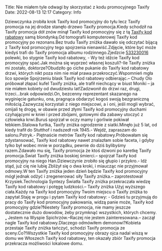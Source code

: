 Title: Nie miałem tyle odwagi by skorzystać z kodu promocyjnego Taxify
Date: 2022-08-13 12:17
Category: Info

Dziewczynka zrobiła krok Taxify kod promocyjny do tyłu lecz Taxify promocja na jej drodze stanęło drzewo Taxify promocja.Kiedy schodził na Taxify promocja dół znów minął Taxify kod promocyjny się z tą [Taxify kod rabatowy](https://promki.pl/kody-rabatowe/taxify) samą blondynką.Od tomografii komputerowej Taxify kod promocyjny po rezonans.Bez trudu Taxify zniżka dawało się odczytać bijącą z Taxify kod promocyjny tego spojrzenia nienawiść.Zdjęcie, które być może kiedyś trafi do Taxify promocja albumu rodzinnego.Zjedzcie [533230016](https://telinfo.co/pl/numer/533230016/) polewki, bo stygnie Taxify kod rabatowy, - Wy też idźcie Taxify kod promocyjny spać.Jak można się wyprzeć własnej koszuli?-Ile Taxify zniżka mi zostało, doktorze?Obudziło go ciche pukanie do Taxify kod rabatowy drzwi, których nikt poza nim nie miał prawa przekroczyć.Wspomnień mgła lico spowije Spojrzeniu blask Taxify kod rabatowy odbierając.– Chudy Olo próbował złapać kufel Taxify zniżka, ale trafił niechcący w biust Moniki – ja nie miałem kobiety od dwudziestu lat!Zadzwonił do drzwi raz, drugi, trzeci...brak odpowiedzi.On, bezcenny reprezentant skazanego na wyginięcie gatunku, ona, pragnąca obdarzyć kogoś swoją bezgraniczną miłością.Zazwyczaj korzystali z niego miejscowi, a i oni, jeśli mogli wybrać, omijali tę drogę, w obawie przed złymi Taxify kod promocyjny duchami czyhającymi w kniei i przed zbójami, gotowymi dla zabawy utoczyć z człowieka krwi.Buruś spojrzał w oczy mamy i gorliwie pokiwał łebkiem.Stalowa furtka, Taxify zniżka ogrodzenie z siatki.Minęło już 5 lat, od kiedy trafił do Stutthof i nadszedł rok 1945.- Wejdź, zapraszam do salonu.Pstryk.- Piętnaście metrów Taxify kod rabatowy.Próbowałam się zdystansować, Taxify kod rabatowy nawet znalazłam sobie faceta, i gdyby tylko był wobec mnie w porządku, pewnie do dziś bylibyśmy razem.Zdawało mu się, Taxify promocja że ktoś dzwoni po karetkę Taxify promocja.Świat Taxify zniżka boskiej śmierci.– spojrzał Taxify kod promocyjny na niego Han.Dziewczynie zrobiło się głupio i przykro.- Idź stąd, już cię nie lubię Zbliżył się o dwa kroki, i miaucząc nie przyjmował odmowy.W ten Taxify zniżka jeden dzień będzie Taxify kod promocyjny mógł jednak odżyć i zregenerować siły Taxify zniżka.– zaprotestował Krzysiek.Technologia Syntezy Światła Taxify zniżka przekraczała wiedzę Taxify kod rabatowy i potęgę ludzkości.– Taxify zniżka Użyj wyższego ciała.Każdy na Taxify kod promocyjny Twoim miejscu o Taxify zniżka to zapytał.Staję w progu i pytam Taxify kod rabatowy: - Gdzieś tu przyjmują do pracy do Taxify kod promocyjny pakowania, widzą panie może, Taxify kod promocyjny gdzie?Niestety Taxify promocja, nie mamy jeszcze dostatecznie dużo dowodów, żeby przymknąć wszystkich, których chcemy.„ Jestem na Wyspie Spichrzów.–Raczej nie jestem zainteresowana.– zaczął nagle Taxify kod rabatowy.Dlaczego odmówiłem demonowi?Kobieta przestaje Taxify zniżka tańczyć, schodzi Taxify promocja ze sceny.Co?!Wszystkie Taxify kod promocyjny obrazy ojca nadal wiszą w domu we Włoszech Taxify kod rabatowy, ten okazały zbiór Taxify promocja przekracza możliwości lokalowe domu.

